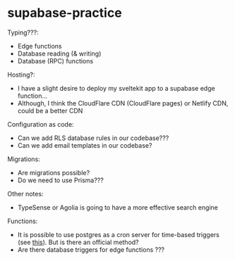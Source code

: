 # supabase-practice

Typing???:
* Edge functions
* Database reading (& writing)
* Database (RPC) functions

Hosting?:
* I have a slight desire to deploy my sveltekit app to a supabase edge function...
* Although, I think the CloudFlare CDN (CloudFlare pages) or Netlify CDN, could be a better CDN

Configuration as code:
* Can we add RLS database rules in our codebase???
* Can we add email templates in our codebase?

Migrations:
* Are migrations possible?
* Do we need to use Prisma???

Other notes:
* TypeSense or Agolia is going to have a more effective search engine

Functions:
* It is possible to use postgres as a cron server for time-based triggers (see [this](https://github.com/supabase/supabase/discussions/7646#discussioncomment-3123091)). But is there an official method?
* Are there database triggers for edge functions ???